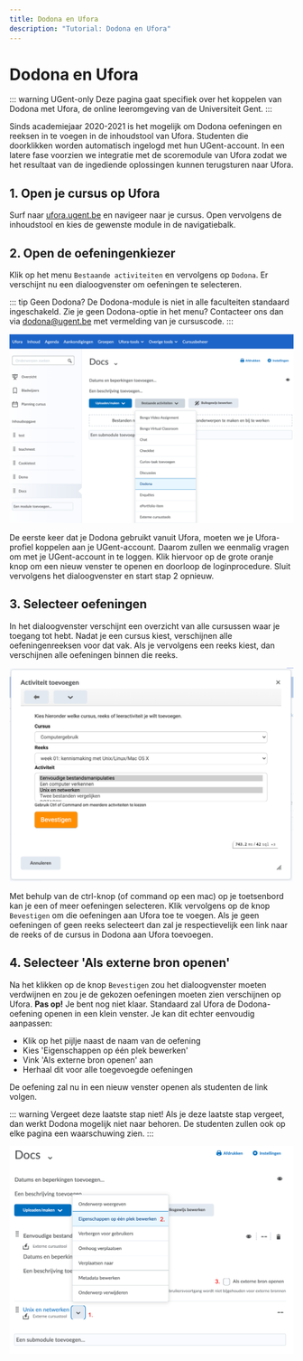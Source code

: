 ```yaml
---
title: Dodona en Ufora
description: "Tutorial: Dodona en Ufora"
---
```


# Dodona en Ufora

::: warning UGent-only
Deze pagina gaat specifiek over het koppelen van Dodona met Ufora, de online leeromgeving van de Universiteit Gent.
:::

Sinds academiejaar 2020-2021 is het mogelijk om Dodona oefeningen en reeksen in te voegen in de inhoudstool van Ufora. Studenten die doorklikken worden automatisch ingelogd met hun UGent-account. In een latere fase voorzien we integratie met de scoremodule van Ufora zodat we het resultaat van de ingediende oplossingen kunnen terugsturen naar Ufora.

## 1. Open je cursus op Ufora

Surf naar [ufora.ugent.be](https://ufora.ugent.be) en navigeer naar je cursus. Open vervolgens  de inhoudstool en kies de gewenste module in de navigatiebalk.

## 2. Open de oefeningenkiezer

Klik op het menu `Bestaande activiteiten` en vervolgens op `Dodona`. Er verschijnt nu een dialoogvenster om oefeningen te selecteren.

::: tip Geen Dodona?
De Dodona-module is niet in alle faculteiten standaard ingeschakeld. Zie je geen Dodona-optie in het menu? Contacteer ons dan via dodona@ugent.be met vermelding van je cursuscode.
:::

![add content](./add-content.png)

De eerste keer dat je Dodona gebruikt vanuit Ufora, moeten we je Ufora-profiel koppelen aan je UGent-account. Daarom zullen we eenmalig vragen om met je UGent-account in te loggen. Klik hiervoor op de grote oranje knop om een nieuw venster te openen en doorloop de loginprocedure. Sluit vervolgens het dialoogvenster en start stap 2 opnieuw.

## 3. Selecteer oefeningen

In het dialoogvenster verschijnt een overzicht van alle cursussen waar je toegang tot hebt. Nadat je een cursus kiest, verschijnen alle oefeningenreeksen voor dat vak. Als je vervolgens een reeks kiest, dan verschijnen alle oefeningen binnen die reeks.

![select activity](./select-activity.png)

Met behulp van de ctrl-knop (of command op een mac) op je toetsenbord kan je een of meer oefeningen selecteren. Klik vervolgens op de knop `Bevestigen` om die oefeningen aan Ufora toe te voegen. Als je geen oefeningen of geen reeks selecteert dan zal je respectievelijk een link naar de reeks of de cursus in Dodona aan Ufora toevoegen.

## 4. Selecteer 'Als externe bron openen' 

Na het klikken op de knop `Bevestigen` zou het dialoogvenster moeten verdwijnen en zou je de gekozen oefeningen moeten zien verschijnen op Ufora. **Pas op!** Je bent nog niet klaar. Standaard zal Ufora de Dodona-oefening openen in een klein venster. Je kan dit echter eenvoudig aanpassen:
 - Klik op het pijlje naast de naam van de oefening
 - Kies 'Eigenschappen op één plek bewerken'
 - Vink 'Als externe bron openen' aan
 - Herhaal dit voor alle toegevoegde oefeningen

 De oefening zal nu in een nieuw venster openen als studenten de link volgen.

::: warning Vergeet deze laatste stap niet!
Als je deze laatste stap vergeet, dan werkt Dodona mogelijk niet naar behoren. De studenten zullen ook op elke pagina een waarschuwing zien.
:::

![externe-bron](./external-source.png)
